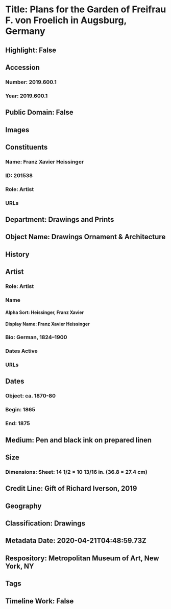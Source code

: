 # Title: Plans for the Garden of Freifrau F. von Froelich in Augsburg, Germany
## Highlight: False
## Accession
### Number: 2019.600.1
### Year: 2019.600.1
## Public Domain: False
## Images
## Constituents
### Name: Franz Xavier Heissinger
### ID: 201538
### Role: Artist
### URLs
## Department: Drawings and Prints
## Object Name: Drawings Ornament & Architecture
## History
## Artist
### Role: Artist
### Name
#### Alpha Sort: Heissinger, Franz Xavier
#### Display Name: Franz Xavier Heissinger
### Bio: German, 1824–1900
### Dates Active
### URLs
## Dates
### Object: ca. 1870-80
### Begin: 1865
### End: 1875
## Medium: Pen and black ink on prepared linen
## Size
### Dimensions: Sheet: 14 1/2 × 10 13/16 in. (36.8 × 27.4 cm)
## Credit Line: Gift of Richard Iverson, 2019
## Geography
## Classification: Drawings
## Metadata Date: 2020-04-21T04:48:59.73Z
## Respository: Metropolitan Museum of Art, New York, NY
## Tags
## Timeline Work: False